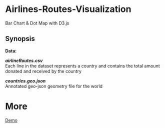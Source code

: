 # Airlines-Routes-Visualization
Bar Chart & Dot Map with D3.js
## Synopsis
**Data:**

***airlineRoutes.csv*** <br>
Each line in the dataset represents a country and contains the total amount donated and received by the country

***countries.geo.json***<br>
Annotated geo-json geometry file for the world
# More
[Demo](https://rahulgaonkar.github.io/Airline-Routes-Visualization/)
